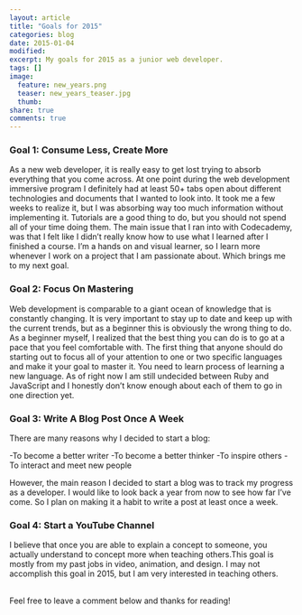 ```yaml
---
layout: article
title: "Goals for 2015"
categories: blog
date: 2015-01-04
modified:
excerpt: My goals for 2015 as a junior web developer.
tags: []
image:
  feature: new_years.png
  teaser: new_years_teaser.jpg
  thumb:
share: true
comments: true
---
```


### Goal 1: Consume Less, Create More

As a new web developer, it is really easy to get lost trying to absorb everything that you come across. At one point during the web development immersive program I definitely  had at least 50+ tabs open about different technologies and documents that I wanted to look into. It took me a few weeks to realize it, but I was absorbing way too much information without implementing it. Tutorials are a good thing to do, but you should not spend all of your time doing them. The main issue that I ran into with Codecademy, was that I felt like I didn’t really know how to use what I learned after I finished a course. I’m a hands on and visual learner, so I learn more whenever I work on a project that I am passionate about. Which brings me to my next goal.

### Goal 2: Focus On Mastering 

Web development is comparable to a giant ocean of knowledge that is constantly changing. It is very important to stay up to date and keep up with the current trends, but as a beginner this is obviously the wrong thing to do. As a beginner myself, I realized that the best thing you can do is to go at a pace that you feel comfortable with. The first thing that anyone should do starting out to focus all of your attention to one or two specific languages and make it your goal to master it. You need to learn process of learning a new language. As of right now I am still undecided between Ruby and JavaScript and I honestly don’t know enough about each of them to go in one direction yet. 


### Goal 3: Write A Blog Post Once A Week

There are many reasons why I decided to start a blog:

-To become a better writer
-To become a better thinker
-To inspire others
-To interact and meet new people

However, the main reason I decided to start a blog was to track my progress as a developer. I would like to look back a year from now to see how far I’ve come. So I plan on making it a habit to write a post at least once a week.

### Goal 4: Start a YouTube Channel

I believe that once you are able to explain a concept to someone, you actually understand to concept more when teaching others.This goal is mostly from my past jobs in video, animation, and design. I may not accomplish this goal in 2015, but I am very interested in teaching others. 

<br>
Feel free to leave a comment below and thanks for reading!
